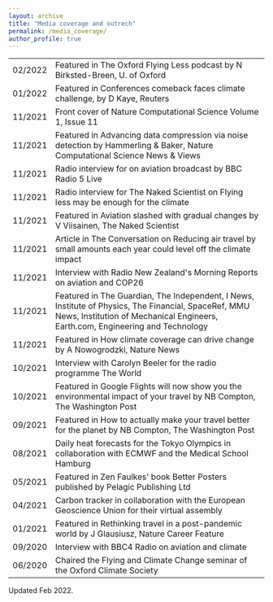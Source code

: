 ```yaml
---
layout: archive
title: "Media coverage and outrech"
permalink: /media_coverage/
author_profile: true
---
```

| | |
| --- | --- |
| 02/2022 | Featured in The Oxford Flying Less podcast by N Birksted-Breen, U. of Oxford |
| 01/2022 | Featured in Conferences comeback faces climate challenge, by D Kaye, Reuters |
| 11/2021 | Front cover of Nature Computational Science Volume 1, Issue 11 |
| 11/2021 | Featured in Advancing data compression via noise detection by Hammerling & Baker, Nature Computational Science News & Views |
| 11/2021 | Radio interview for on aviation broadcast by BBC Radio 5 Live |
| 11/2021 | Radio interview for The Naked Scientist on Flying less may be enough for the climate |
| 11/2021 | Featured in Aviation slashed with gradual changes by V Viisainen, The Naked Scientist |
| 11/2021 | Article in The Conversation on Reducing air travel by small amounts each year could level off the climate impact |
| 11/2021 | Interview with Radio New Zealand's Morning Reports on aviation and COP26 |
| 11/2021 | Featured in The Guardian, The Independent, I News, Institute of Physics, The Financial, SpaceRef, MMU News, Institution of Mechanical Engineers, Earth.com, Engineering and Technology |
| 11/2021 | Featured in How climate coverage can drive change by A Nowogrodzki, Nature News |
| 10/2021 | Interview with Carolyn Beeler for the radio programme The World |
| 10/2021 | Featured in Google Flights will now show you the environmental impact of your travel by NB Compton, The Washington Post |
| 09/2021 | Featured in How to actually make your travel better for the planet by NB Compton, The Washington Post |
| 08/2021 | Daily heat forecasts for the Tokyo Olympics in collaboration with ECMWF and the Medical School Hamburg |
| 05/2021 | Featured in Zen Faulkes' book Better Posters published by Pelagic Publishing Ltd |
| 04/2021 | Carbon tracker in collaboration with the European Geoscience Union for their virtual assembly |
| 01/2021 | Featured in Rethinking travel in a post-pandemic world by J Glausiusz, Nature Career Feature |
| 09/2020 | Interview with BBC4 Radio on aviation and climate |
| 06/2020 | Chaired the Flying and Climate Change seminar of the Oxford Climate Society |

Updated Feb 2022.
